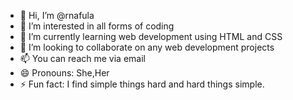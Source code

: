 - 👋 Hi, I’m @rnafula
- 👀 I’m interested in all forms of coding 
- 🌱 I’m currently learning web development  using HTML and CSS
- 💞️ I’m looking to collaborate on any web development projects 
- 📫 You can reach me via email 
- 😄 Pronouns: She,Her
- ⚡ Fun fact: I find simple things hard and hard things simple.

<!---
rnafula/rnafula is a ✨ special ✨ repository because its `README.md` (this file) appears on your GitHub profile.
You can click the Preview link to take a look at your changes.
--->
